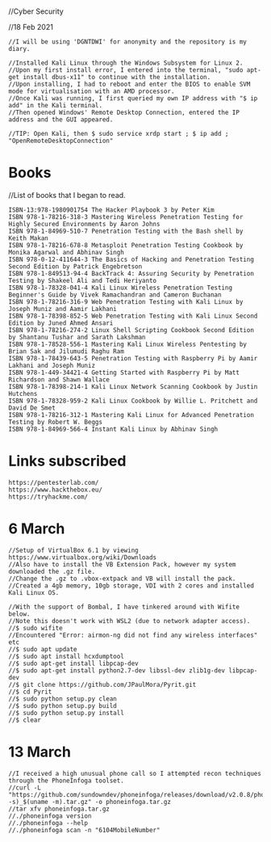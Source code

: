 #
//Cyber Security 

//18 Feb 2021
          
    //I will be using 'DGNTDWI' for anonymity and the repository is my diary.
    
    //Installed Kali Linux through the Windows Subsystem for Linux 2. 
    //Upon my first install error, I entered into the terminal, "sudo apt-get install dbus-x11" to continue with the installation.
    //Upon installing, I had to reboot and enter the BIOS to enable SVM mode for virtualisation with an AMD processor.
    //Once Kali was running, I first queried my own IP address with "$ ip add" in the Kali terminal. 
    //Then opened Windows' Remote Desktop Connection, entered the IP address and the GUI appeared.
    
    //TIP: Open Kali, then $ sudo service xrdp start ; $ ip add ; "OpenRemoteDesktopConnection"

# Books
//List of books that I began to read.

    ISBN-13:978-1980901754 The Hacker Playbook 3 by Peter Kim
    ISBN 978-1-78216-318-3 Mastering Wireless Penetration Testing for Highly Secured Environments by Aaron Johns
    ISBN 978-1-84969-510-7 Penetration Testing with the Bash shell by Keith Makan
    ISBN 978-1-78216-678-8 Metasploit Penetration Testing Cookbook by Monika Agarwal and Abhinav Singh
    ISBN 978-0-12-411644-3 The Basics of Hacking and Penetration Testing Second Edition by Patrick Engebretson
    ISBN 978-1-849513-94-4 BackTrack 4: Assuring Security by Penetration Testing by Shakeel Ali and Tedi Heriyanto
    ISBN 978-1-78328-041-4 Kali Linux Wireless Penetration Testing Beginner's Guide by Vivek Ramachandran and Cameron Buchanan
    ISBN 978-1-78216-316-9 Web Penetration Testing with Kali Linux by Joseph Muniz and Aamir Lakhani
    ISBN 978-1-78398-852-5 Web Penetration Testing with Kali Linux Second Edition by Juned Ahmed Ansari
    ISBN 978-1-78216-274-2 Linux Shell Scripting Cookbook Second Edition by Shantanu Tushar and Sarath Lakshman
    ISBN 978-1-78528-556-1 Mastering Kali Linux Wireless Pentesting by Brian Sak and Jilumudi Raghu Ram
    ISBN 978-1-78439-643-5 Penetration Testing with Raspberry Pi by Aamir Lakhani and Joseph Muniz
    ISBN 978-1-449-34421-4 Getting Started with Raspberry Pi by Matt Richardson and Shawn Wallace
    ISBN 978-1-78398-214-1 Kali Linux Network Scanning Cookbook by Justin Hutchens
    ISBN 978-1-78328-959-2 Kali Linux Cookbook by Willie L. Pritchett and David De Smet
    ISBN 978-1-78216-312-1 Mastering Kali Linux for Advanced Penetration Testing by Robert W. Beggs
    ISBN 978-1-84969-566-4 Instant Kali Linux by Abhinav Singh
    
# Links subscribed

    https://pentesterlab.com/
    https://www.hackthebox.eu/
    https://tryhackme.com/
    
# 6 March
    //Setup of VirtualBox 6.1 by viewing https://www.virtualbox.org/wiki/Downloads 
    //Also have to install the VB Extension Pack, however my system downloaded the .gz file. 
    //Change the .gz to .vbox-extpack and VB will install the pack.
    //Created a 4gb memory, 10gb storage, VDI with 2 cores and installed Kali Linux OS.

    //With the support of Bombal, I have tinkered around with Wifite below. 
    //Note this doesn't work with WSL2 (due to network adapter access).
    //$ sudo wifite
    //Encountered "Error: airmon-ng did not find any wireless interfaces" etc
    //$ sudo apt update
    //$ sudo apt install hcxdumptool 
    //$ sudo apt-get install libpcap-dev
    //$ sudo apt-get install python2.7-dev libssl-dev zlib1g-dev libpcap-dev
    //$ git clone https://github.com/JPaulMora/Pyrit.git
    //$ cd Pyrit
    //$ sudo python setup.py clean
    //$ sudo python setup.py build
    //$ sudo python setup.py install
    //$ clear
    
# 13 March

    //I received a high unusual phone call so I attempted recon techniques through the PhoneInfoga toolset.
    //curl -L "https://github.com/sundowndev/phoneinfoga/releases/download/v2.0.8/phoneinfoga_$(uname -s)_$(uname -m).tar.gz" -o phoneinfoga.tar.gz
    //tar xfv phoneinfoga.tar.gz
    //./phoneinfoga version
    //./phoneinfoga --help
    //./phoneinfoga scan -n "6104MobileNumber" 
    
